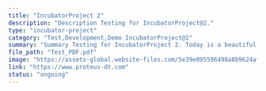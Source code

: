 ```yaml
---
title: "IncubatorProject 2"
description: "Description Testing for IncubatorProject@2."
type: "incubator-project"
category: "Test,Development,Demo IncubatorProject@2"
summary: "Summary Testing for IncubatorProject 2. Today is a beautiful day to work. Current location: Razer SEA HQ @One North. It is in the South of Singapore"
file_path: "Test_PDF.pdf"
image: "https://assets-global.website-files.com/5e39e095596498a8b9624af1/5ffca6e3e0d8ad9231cc2af6_Portfolio-course---final.png"
link: "https://www.proteus-dt.com"
status: "ongoing"
---
```

